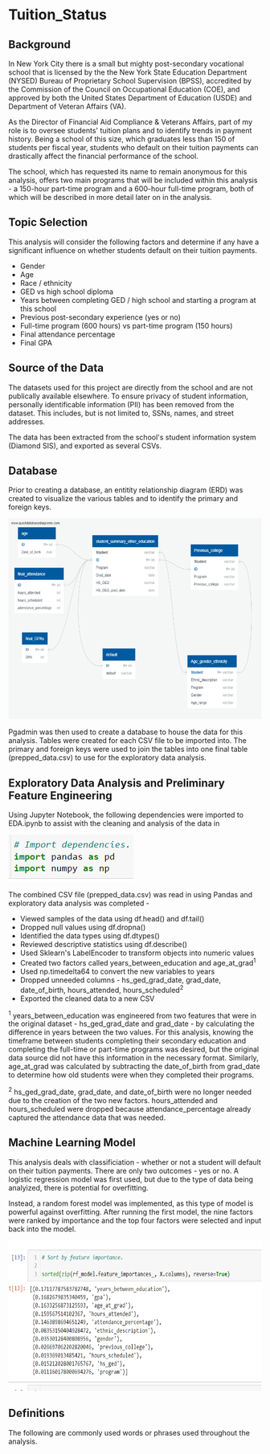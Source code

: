 # Tuition_Status

## Background

In New York City there is a small but mighty post-secondary vocational school that is licensed by the the New York State Education Department (NYSED) Bureau of Proprietary School Supervision (BPSS), accredited by the Commission of the Council on Occupational Education (COE), and approved by both the United States Department of Education (USDE) and Department of Veteran Affairs (VA).

As the Director of Financial Aid Compliance & Veterans Affairs, part of my role is to oversee students' tuition plans and to identify trends in payment history. Being a school of this size, which graduates less than 150 of students per fiscal year, students who default on their tuition payments can drastically affect the financial performance of the school.

The school, which has requested its name to remain anonymous for this analysis, offers two main programs that will be included within this analysis - a 150-hour part-time program and a 600-hour full-time program, both of which will be described in more detail later on in the analysis.

## Topic Selection

This analysis will consider the following factors and determine if any have a significant influence on whether students default on their tuition payments.

- Gender
- Age
- Race / ethnicity
- GED vs high school diploma
- Years between completing GED / high school and starting a program at this school
- Previous post-secondary experience (yes or no)
- Full-time program (600 hours) vs part-time program (150 hours)
- Final attendance percentage
- Final GPA

## Source of the Data

The datasets used for this project are directly from the school and are not publically available elsewhere. To ensure privacy of student information, personally identificable information (PII) has been removed from the dataset. This includes, but is not limited to, SSNs, names, and street addresses.

The data has been extracted from the school's student information system (Diamond SIS), and exported as several CSVs.

## Database

Prior to creating a database, an entitity relationship diagram (ERD) was created to visualize the various tables and to identify the primary and foreign keys.

<img src="https://github.com/mkirsch2/tuition_status/blob/main/images/QuickDBD-export.png" width="700" height="400" />

Pgadmin was then used to create a database to house the data for this analysis. Tables were created for each CSV file to be imported into. The primary and foreign keys were used to join the tables into one final table (prepped_data.csv) to use for the exploratory data analysis.

## Exploratory Data Analysis and Preliminary Feature Engineering

Using Jupyter Notebook, the following dependencies were imported to EDA.ipynb to assist with the cleaning and analysis of the data in 

<img src="https://github.com/mkirsch2/tuition_status/blob/main/images/dependencies.png"/>

The combined CSV file (prepped_data.csv) was read in using Pandas and exploratory data analysis was completed - 

- Viewed samples of the data using df.head() and df.tail()
- Dropped null values using df.dropna()
- Identified the data types using df.dtypes()
- Reviewed descriptive statistics using df.describe()
- Used Sklearn's LabelEncoder to transform objects into numeric values
- Created two factors called years_between_education and age_at_grad<sup>1</sup>
- Used np.timedelta64 to convert the new variables to years
- Dropped unneeded columns - hs_ged_grad_date, grad_date, date_of_birth, hours_attended, hours_scheduled<sup>2</sup>
- Exported the cleaned data to a new CSV

<sup>1</sup> years_between_education was engineered from two features that were in the original dataset - hs_ged_grad_date and grad_date - by calculating the difference in years between the two values. For this analysis, knowing the timeframe between students completing their secondary education and completing the full-time or part-time programs was desired, but the original data source did not have this information in the necessary format. Similarly, age_at_grad was calculated by subtracting the date_of_birth from grad_date to determine how old students were when they completed their programs.

<sup>2</sup> hs_ged_grad_date, grad_date, and date_of_birth were no longer needed due to the creation of the two new factors. hours_attended and hours_scheduled were dropped because attendance_percentage already captured the attendance data that was needed.

## Machine Learning Model

This analysis deals with classificiation - whether or not a student will default on their tuition payments. There are only two outcomes - yes or no. A logistic regression model was first used, but due to the type of data being analyized, there is potential for overfitting.

Instead, a random forest model was implemented, as this type of model is powerful against overfitting. After running the first model, the nine factors were ranked by importance and the top four factors were selected and input back into the model.

<img src="https://github.com/mkirsch2/tuition_status/blob/main/images/phase_1.png" width="525" height="300" />



## Definitions
The following are commonly used words or phrases used throughout the analysis.
